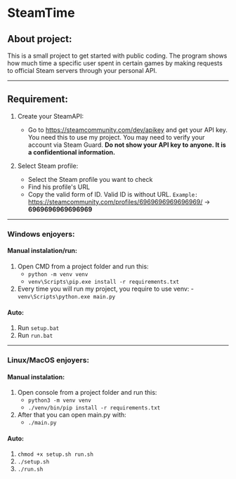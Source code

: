 # SteamTime

## About project: 
This is a small project to get started with public coding.
The program shows how much time a specific user spent in certain games by making requests to official Steam servers through your personal API.

---

## Requirement:

1. Create your SteamAPI:
   - Go to https://steamcommunity.com/dev/apikey and get your API key. You need this to use my project. You may need to verify your account via Steam Guard. **Do not show your API key to anyone. It is a confidentional information.**

2.  Select Steam profile: 
	- Select the Steam profile you want to check
	- Find his profile's URL
	- Copy the valid form of ID. Valid ID is without URL. 
	`Example:` https://steamcommunity.com/profiles/6969696969696969/ -> **6969696969696969**

---

### Windows enjoyers:

#### Manual instalation/run:
 1. Open CMD from a project folder and run this: 
	   -  `python -m venv venv`
	   -  `venv\Scripts\pip.exe install -r requirements.txt`
2. Every time you will run my project, you require to use venv:
	   -  `venv\Scripts\python.exe main.py`
#### Auto:
1. Run `setup.bat`
2. Run `run.bat`

---

### Linux/MacOS enjoyers:

#### Manual instalation:
1. Open console from a project folder and run this:
    - `python3 -m venv venv`
    - `./venv/bin/pip install -r requirements.txt`
2.  After that you can open main.py with:
	- `./main.py`
#### Auto:
1.  `chmod +x setup.sh run.sh`
2.  `./setup.sh`
3.  `./run.sh`